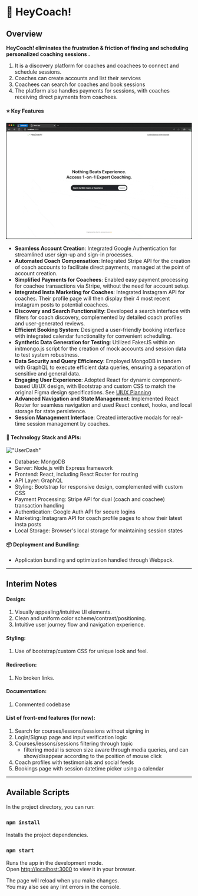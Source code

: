 # 🌱 HeyCoach!

## Overview
**HeyCoach! eliminates the frustration & friction of finding and scheduling personalized coaching sessions .**  
1. It is a discovery platform for coaches and coachees to connect and schedule sessions. 
2. Coaches can create accounts and list their services
3. Coachees can search for coaches and book sessions
4. The platform also handles payments for sessions, with coaches receiving direct payments from coachees.

#### ⭐️ Key Features
!["landing"](./archive/landing.gif)
- **Seamless Account Creation**: Integrated Google Authentication for streamlined user sign-up and sign-in processes.
- **Automated Coach Compensation**: Integrated Stripe API for the creation of coach accounts to facilitate direct payments, managed at the point of account creation.
- **Simplified Payments for Coachees**: Enabled easy payment processing for coachee transactions via Stripe, without the need for account setup.
- **Integrated Insta Marketing for Coaches**: Integrated Instagram API for coaches. Their profile page will then display their 4 most recent instagram posts to potential coachees. 
- **Discovery and Search Functionality**: Developed a search interface with filters for coach discovery, complemented by detailed coach profiles and user-generated reviews.
- **Efficient Booking System**: Designed a user-friendly booking interface with integrated calendar functionality for convenient scheduling.
- **Synthetic Data Generation for Testing**: Utilized FakerJS within an initmongo.js script for the creation of mock accounts and session data to test system robustness.
- **Data Security and Query Efficiency**: Employed MongoDB in tandem with GraphQL to execute efficient data queries, ensuring a separation of sensitive and general data.
- **Engaging User Experience**: Adopted React for dynamic component-based UI/UX design, with Bootstrap and custom CSS to match the original Figma design specifications. See [UIUX Planning](./archive/HeyCoach-SolutionArchitecture.pdf)
- **Advanced Navigation and State Management**: Implemented React Router for seamless navigation and used React context, hooks, and local storage for state persistence.
- **Session Management Interface**: Created interactive modals for real-time session management by coaches.

  
#### 🥪 Technology Stack and APIs:
!["UserDash"](./archive/userDash.gif)
- Database: MongoDB
- Server: Node.js with Express framework
- Frontend: React, including React Router for routing
- API Layer: GraphQL
- Styling: Bootstrap for responsive design, complemented with custom CSS
- Payment Processing: Stripe API for dual (coach and coachee) transaction handling
- Authentication: Google Auth API for secure logins
- Marketing: Instagram API for coach profile pages to show their latest insta posts
- Local Storage: Browser's local storage for maintaining session states

#### 📦 Deployment and Bundling:
- Application bundling and optimization handled through Webpack.

---

## Interim Notes

#### Design:

1. Visually appealing/intuitive UI elements.
2. Clean and uniform color scheme/contrast/positioning.
3. Intuitive user journey flow and navigation experience.

#### Styling:

1. Use of bootstrap/custom CSS for unique look and feel.

#### Redirection:

1. No broken links.

#### Documentation:

1. Commented codebase

#### List of front-end features (for now):

1. Search for courses/lessons/sessions without signing in
2. Login/Signup page and input verification logic
3. Courses/lessons/sessions filtering through topic
   - filtering modal is screen size aware through media queries, and can show/disappear according to the position of mouse click
4. Coach profiles with testimonials and social feeds
5. Bookings page with session datetime picker using a calendar

---

## Available Scripts

In the project directory, you can run:

### `npm install`

Installs the project dependencies.

### `npm start`

Runs the app in the development mode.\
Open [http://localhost:3000](http://localhost:3000) to view it in your browser.

The page will reload when you make changes.\
You may also see any lint errors in the console.
